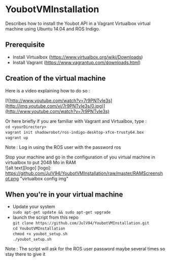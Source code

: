# YoubotVMInstallation
Describes how to install the Youbot API in a Vagrant Virtualbox virtual machine using Ubuntu 14.04 and ROS Indigo.

## Prerequisite
* Install Virtualbox (https://www.virtualbox.org/wiki/Downloads)
* Install Vagrant (https://www.vagrantup.com/downloads.html)

## Creation of the virtual machine
Here is a video explaining how to do so :  

[![http://www.youtube.com/watch?v=7r9PNTvIe3s](http://img.youtube.com/vi/7r9PNTvIe3s/0.jpg)](http://www.youtube.com/watch?v=7r9PNTvIe3s)  

Or here briefly if you are familiar with Vagrant and Virtualbox, type :  
`cd <yourDirectory>`  
`vagrant init shadowrobot/ros-indigo-desktop-xfce-trusty64.box`  
`vagrant up`  

Note : Log in using the ROS user with the password ros  

Stop your machine and go in the configuration of you virtual machine in virtualbox to put 2048 Mo in RAM  
![alt text][logo]
[logo]: https://github.com/JulV94/YoubotVMInstallation/raw/master/RAMScreenshot.png "virtualbox config img"

## When you're in your virtual machine
* Update your system  
`sudo apt-get update && sudo apt-get upgrade`
* launch the script from this repo  
`git clone https://github.com/JulV94/YoubotVMInstallation.git`  
`cd YoubotVMInstallation`  
`chmod +x youbot_setup.sh`  
`./youbot_setup.sh`  

Note : The script will ask for the ROS user password maybe several times so stay there to give it

